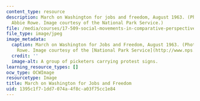 ```yaml
---
content_type: resource
description: March on Washington for jobs and freedom, August 1963. (Photograph by
  Abbie Rowe. Image courtesy of the National Park Service.)
file: /media/courses/17-509-social-movements-in-comparative-perspective-spring-2005/1395c1f71dd7074a4f8ca03f75cc1e84_17-509s05.jpg
file_type: image/jpeg
image_metadata:
  caption: March on Washington for Jobs and Freedom, August 1963. (Photograph by Abbie
    Rowe. Image courtesy of the [National Park Service](http://www.nps.gov/).)
  credit: ''
  image-alt: A group of picketers carrying protest signs.
learning_resource_types: []
ocw_type: OCWImage
resourcetype: Image
title: March on Washington for Jobs and Freedom
uid: 1395c1f7-1dd7-074a-4f8c-a03f75cc1e84
---
```

